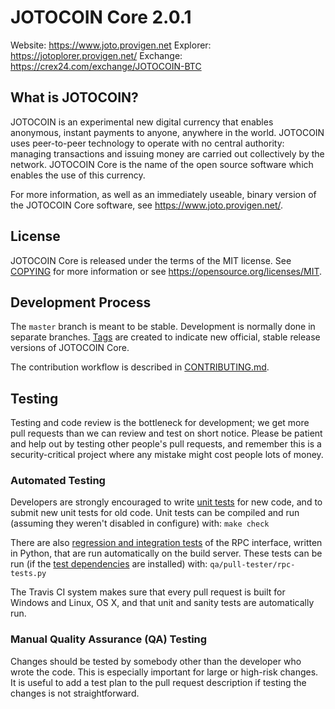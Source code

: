 JOTOCOIN Core 2.0.1
===============================

Website: https://www.joto.provigen.net
Explorer: https://jotoplorer.provigen.net/
Exchange: https://crex24.com/exchange/JOTOCOIN-BTC

What is JOTOCOIN?
----------------

JOTOCOIN is an experimental new digital currency that enables anonymous, instant
payments to anyone, anywhere in the world. JOTOCOIN uses peer-to-peer technology
to operate with no central authority: managing transactions and issuing money
are carried out collectively by the network. JOTOCOIN Core is the name of the open
source software which enables the use of this currency.

For more information, as well as an immediately useable, binary version of
the JOTOCOIN Core software, see https://www.joto.provigen.net/.


License
-------

JOTOCOIN Core is released under the terms of the MIT license. See [COPYING](COPYING) for more
information or see https://opensource.org/licenses/MIT.

Development Process
-------------------

The `master` branch is meant to be stable. Development is normally done in separate branches.
[Tags](https://github.com/JotocoinCoinX/JotocoinCoin/tags) are created to indicate new official,
stable release versions of JOTOCOIN Core.

The contribution workflow is described in [CONTRIBUTING.md](CONTRIBUTING.md).

Testing
-------

Testing and code review is the bottleneck for development; we get more pull
requests than we can review and test on short notice. Please be patient and help out by testing
other people's pull requests, and remember this is a security-critical project where any mistake might cost people
lots of money.

### Automated Testing

Developers are strongly encouraged to write [unit tests](/doc/unit-tests.md) for new code, and to
submit new unit tests for old code. Unit tests can be compiled and run
(assuming they weren't disabled in configure) with: `make check`

There are also [regression and integration tests](/qa) of the RPC interface, written
in Python, that are run automatically on the build server.
These tests can be run (if the [test dependencies](/qa) are installed) with: `qa/pull-tester/rpc-tests.py`

The Travis CI system makes sure that every pull request is built for Windows
and Linux, OS X, and that unit and sanity tests are automatically run.

### Manual Quality Assurance (QA) Testing

Changes should be tested by somebody other than the developer who wrote the
code. This is especially important for large or high-risk changes. It is useful
to add a test plan to the pull request description if testing the changes is
not straightforward.
